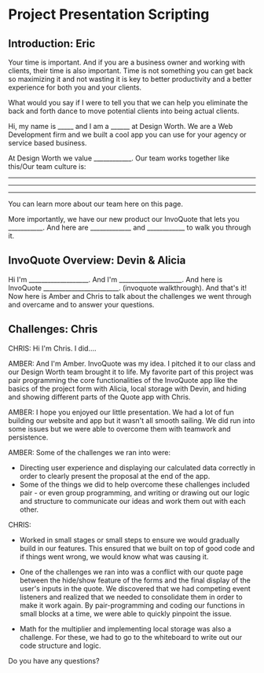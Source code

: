 # Project Presentation Scripting


## Introduction: Eric
Your time is important. And if you are a business owner and working with clients, their time is also important. Time is not something you can get back so maximizing it and not wasting it is key to better productivity and a better experience for both you and your clients.

What would you say if I were to tell you that we can help you eliminate the back and forth dance to move potential clients into being actual clients.

Hi, my name is _____ and I am a ______ at Design Worth. We are a Web Development firm and we built a cool app you can use for your agency or service based business.

At Design Worth we value ____________. Our team works together like this/Our team culture is:

_____
______
________

You can learn more about our team here on this page.

More importantly, we have our new product our InvoQuote that lets you ___________. And here are _____________ and ____________ to walk you through it.

## InvoQuote Overview: Devin & Alicia
Hi I'm ___________________.
And I'm ____________________.
And here is InvoQuote ________________________.
(invoquote walkthrough).
And that's it! Now here is Amber and Chris to talk about the challenges we went through and overcame and to answer your questions.

## Challenges: Chris
CHRIS: Hi I'm Chris. I did....

AMBER: And I'm Amber. InvoQuote was my idea. I pitched it to our class and our Design Worth team brought it to life. My favorite part of this project was pair programming the core functionalities of the InvoQuote app like the basics of the project form with Alicia, local storage with Devin, and hiding and showing different parts of the Quote app with Chris.

AMBER:
I hope you enjoyed our little presentation. We had a lot of fun building our website and app but it wasn't all smooth sailing. We did run into some issues but we were able to overcome them with teamwork and persistence.

AMBER:
Some of the challenges we ran into were:
* Directing user experience and displaying our calculated data correctly in order to clearly present the proposal at the end of the app.
* Some of the things we did to help overcome these challenges included pair - or even group programming, and writing or drawing out our logic and structure to communicate our ideas and work them out with each other.

CHRIS:
* Worked in small stages or small steps to ensure we would gradually build in our features. This ensured that we built on top of good code and if things went wrong, we would know what was causing it.

* One of the challenges we ran into was a conflict with our quote page between the hide/show feature of the forms and the final display of the user's inputs in the quote. We discovered that we had competing event listeners and realized that we needed to consolidate them in order to make it work again. By pair-programming and coding our functions in small blocks at a time, we were able to quickly pinpoint the issue.

* Math for the multiplier and implementing local storage was also a challenge. For these, we had to go to the whiteboard to write out our code structure and logic.

Do you have any questions?
